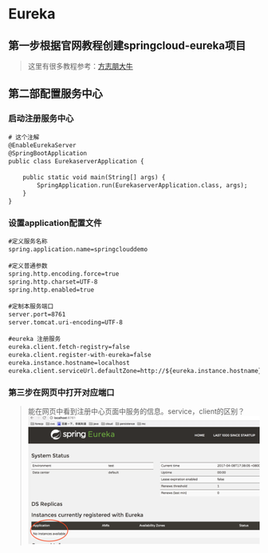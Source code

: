 # Eureka

## 第一步根据官网教程创建springcloud-eureka项目
>这里有很多教程参考：[方志朋大牛](https://www.fangzhipeng.com/springcloud/2017/06/01/sc01-eureka.html)

## 第二部配置服务中心

### 启动注册服务中心
```
# 这个注解
@EnableEurekaServer
@SpringBootApplication
public class EurekaserverApplication {

	public static void main(String[] args) {
		SpringApplication.run(EurekaserverApplication.class, args);
	}
}
```

### 设置application配置文件
```
#定义服务名称
spring.application.name=springclouddemo

#定义普通参数
spring.http.encoding.force=true
spring.http.charset=UTF-8
spring.http.enabled=true

#定制本服务端口
server.port=8761
server.tomcat.uri-encoding=UTF-8

#eureka 注册服务
eureka.client.fetch-registry=false
eureka.client.register-with-eureka=false
eureka.instance.hostname=localhost
eureka.client.serviceUrl.defaultZone=http://${eureka.instance.hostname}:${server.port}/eureka/
```

### 第三步在网页中打开对应端口
>能在网页中看到注册中心页面中服务的信息。service，client的区别？
![注册中心](../../img/springcloud注册中心.png)